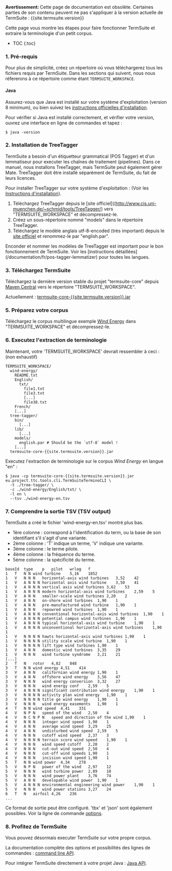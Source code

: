 <div class="alert alert-danger" role="alert">
<strong>Avertissement: </strong> Cette page de documentation est obsolète. Certaines parties de son contenu peuvent ne pas s'appliquer à la version actuelle de TermSuite : {{site.termsuite.version}}
</div>


Cette page vous montre les étapes pour faire fonctionner TermSuite et extraire la terminologie d'un petit corpus.

* TOC
{:toc}

### 1. Pré-requis

Pour plus de simplicité, créez un répertoire où vous téléchargerez tous les fichiers requis par TermSuite. Dans les sections qui suivent, nous nous réfererons à ce répertoire comme étant `TERMSUITE_WORKSPACE`.       

#### Java

Assurez-vous que Java est installé sur votre système d'exploitation (version 8 minimum), ou bien suivez les [instructions officielles d'installation](https://www.java.com/fr/download/).

Pour vérifier si Java est installé correctement, et vérifier votre version, ouvrez une interface en ligne de commandes et tapez :

~~~
$ java -version
~~~

### 2. Installation de TreeTagger

TermSuite a besoin d'un étiquetteur grammatical (POS Tagger) et d'un lemmatiseur pour executer les chaînes de traitement (pipelines). Dans ce manuel, nous installons TreeTagger, mais TermSuite peut également gérer Mate. TreeTagger doit être installé séparément de TermSuite, du fait de leurs licences.

Pour installer TreeTagger sur votre système d'exploitation : (Voir les [Instructions d'installation](/documentation/fr/pos-tagger-lemmatizer)).

1. Téléchargez TreeTagger depuis le [site officiel]((http://www.cis.uni-muenchen.de/~schmid/tools/TreeTagger/) vers "TERMSUITE_WORKSPACE" et décompressez-le.
2. Créez un sous-répertoire nommé "models" dans le répertoire TreeTagger.
3. Téléchargez le modèle anglais utf-8-encoded (très important) depuis le [site officiel]((http://www.cis.uni-muenchen.de/~schmid/tools/TreeTagger/)) et renommez-le par "english.par".

<div class="alert alert-warning" role="alert">
Enconder et nommer les modèles de TreeTagger est important pour le bon fonctionnement de TermSuite. Voir les [instructions détaillées] (/documentation/fr/pos-tagger-lemmatizer) pour toutes les langues.
</div>

### 3. Téléchargez TermSuite

Téléchargez la dernière version stable du projet "termsuite-core" depuis [Maven Central]({{site.termsuite.maven}}) vers le répertoire "TERMSUITE_WORKSPACE".

Actuellement : [termsuite-core-{{site.termsuite.version}}.jar]({{site.termsuite.maven}}{{site.termsuite.version}}/termsuite-core-{{site.termsuite.version}}.jar)

### 5. Préparez votre corpus

Téléchargez le corpus multilingue exemple [Wind Energy]({{site.corpus.we}}) dans "TERMSUITE_WORKSPACE" et décompressez-le.

### 6. Executez l'extraction de terminologie
Maintenant, votre 'TERMSUITE_WORKSPACE' devrait ressembler à ceci : (non exhaustif)

~~~
TERMSUITE_WORKSPACE/
  wind-energy/
    README.txt
    English/
      txt/
        file1.txt
        file3.txt
        [...]
        file38.txt
    French/
    [...]
  tree-tagger/
    bin/
      [...]
    lib/
      [...]
    models/
      english.par # Should be the `utf-8` model !
    [...]
  termsuite-core-{{site.termsuite.version}}.jar
~~~

Executez l'extraction de terminologie sur le corpus *Wind Energy* en langue "en" :

~~~
$ java -cp termsuite-core-{{site.termsuite.version}}.jar eu.project.ttc.tools.cli.TermSuiteTerminoCLI \
  -t ./tree-tagger/ \
  -c ./wind-energy/English/txt/ \
  -l en \
  --tsv ./wind-energy-en.tsv
~~~

### 7. Comprendre la sortie TSV (TSV output)

TermSuite a créé le fichier 'wind-energy-en.tsv' montré plus bas.
* 1ère colonne : correspond à l'identification du term, ou la base de son identifiant s'il s'agit d'une variante.
* 2ème colonne : 'T' indique un terme, 'V' indique une variante.
* 3ème colonne : le terme pilote.
* 4ème colonne : la fréquence du terme.
* 5ème colonne : la spécificité du terme.

~~~
baseId	type	p	pilot	wrlog	f
1	T	N N	wind turbine	5,16	1852
1	V	N N N	horizontal-axis wind turbines	3,52	42
1	V	A N N N	horizontal axis wind turbine	3,50	41
1	V	A N N N	vertical axis wind turbines	3,62	53
1	V	A N N N	modern horizontal-axis wind turbines	2,59	5
1	V	A N N	smaller-scale wind turbines	2,20	2
1	V	A N N	on-shore wind turbines	1,90	1
1	V	A N N	pre-manufactured wind turbine	1,90	1
1	V	A N N	repowred wind turbines	1,90	1
1	V	A N N N	conventional horizontal-axis wind turbines	1,90	1
1	V	A N N N	potential campus wind turbines	1,90	1
1	V	A N N N	typical horizontal-axis wind turbine	1,90	1
1	V	A N N N	unconventional horizontal-axis wind turbines	1,90	1
1	V	N N N N	hawts horizontal-axis wind turbines	1,90	1
1	V	N N N N	utility scale wind turbine	1,90	1
1	V	N N N N	lift type wind turbines	1,90	1
1	V	A N N	domestic wind turbines	3,35	29
1	V	N N N	wind turbine syndrome	3,21	21
[...]
2	T	N	rotor	4,82	848
3	T	N N	wind energy	4,51	414
3	V	A N N	californian wind energy	1,90	1
3	V	A N N	offshore wind energy	3,56	47
3	V	N N N	wind energy conversion	3,32	27
3	V	N N N	wind energy conf	2,59	5
3	V	A N N N	significant contribution wind energy	1,90	1
3	V	N N N N	activity plan wind energy	1,90	1
3	V	N N N N	title ge wind energy	1,90	1
3	V	N N N	wind energy easements	1,90	1
4	T	N N	wind speed	4,41	331
4	V	N P N	speed of the wind	2,50	4
4	V	N C N P N	speed and direction of the wind	1,90	1
4	V	N N N	integer wind speed	1,90	1
4	V	A N N	average wind speed	3,29	25
4	V	A N N	undisturbed wind speed	2,59	5
4	V	N N N	cutoff wind speed	2,37	3
4	V	N N N N	terrain score wind speed	1,90	1
4	V	N N N	wind speed cutoff	2,20	2
4	V	N N N	cut-out wind speed	2,50	4
4	V	N N N	cut-off wind speeds	1,90	1
4	V	N N N	incision wind speed	1,90	1
5	T	N N	wind power	4,34	278
5	V	N P N	power of the wind	2,97	12
5	V	N N N	wind turbine power	2,89	10
5	V	N N N	wind power plant	3,76	74
5	V	A N N	developable wind power	1,90	1
5	V	A N N N	environmental engineering wind power	1,90	1
5	V	N N N	wind power stations	3,27	24
6	T	N	airfoil	4,26	236
...
~~~

Ce format de sortie peut être configuré. 'tbx' et 'json' sont également possibles. Voir la ligne de commande [options]({{site.production_url}}/documentation/fr/command-line-api).

### 8. Profitez de TermSuite

Vous pouvez désormais executer TermSuite sur votre propre corpus.

La documentation complète des options et possibilités des lignes de commandes : [command line API]({{site.production_url}}/documentation/fr/command-line-api).

Pour intégrer TermSuite directement à votre projet Java : [Java API](/documentation/fr/command-line-api).

